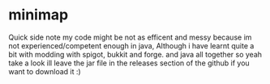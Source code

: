 # minimap

Quick side note my code might be not as efficent and messy because im not experienced/competent enough in java, Although i have learnt quite a bit with modding with spigot, bukkit and forge. and java all together so yeah take a look ill leave the jar file in the releases section of the github if you want to download it :)
